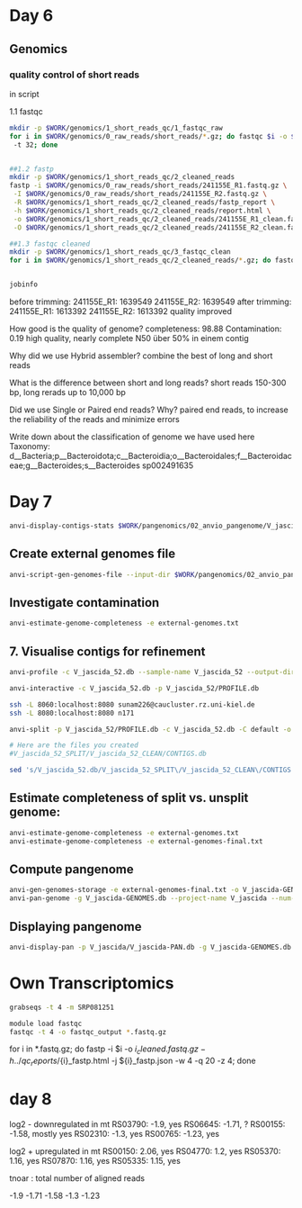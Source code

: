 # Day 6
## Genomics

### quality control of short reads
in script

1.1 fastqc
```sh
mkdir -p $WORK/genomics/1_short_reads_qc/1_fastqc_raw
for i in $WORK/genomics/0_raw_reads/short_reads/*.gz; do fastqc $i -o $WORK/genomics/1_short_reads_qc/1_fastqc_raw
 -t 32; done


##1.2 fastp
mkdir -p $WORK/genomics/1_short_reads_qc/2_cleaned_reads
fastp -i $WORK/genomics/0_raw_reads/short_reads/241155E_R1.fastq.gz \
 -I $WORK/genomics/0_raw_reads/short_reads/241155E_R2.fastq.gz \
 -R $WORK/genomics/1_short_reads_qc/2_cleaned_reads/fastp_report \
 -h $WORK/genomics/1_short_reads_qc/2_cleaned_reads/report.html \
 -o $WORK/genomics/1_short_reads_qc/2_cleaned_reads/241155E_R1_clean.fastq.gz \
 -O $WORK/genomics/1_short_reads_qc/2_cleaned_reads/241155E_R2_clean.fastq.gz -t 6 -q 25

##1.3 fastqc cleaned
mkdir -p $WORK/genomics/1_short_reads_qc/3_fastqc_clean
for i in $WORK/genomics/1_short_reads_qc/2_cleaned_reads/*.gz; do fastqc $i -o $WORK/genomics/1_short_reads_qc/3_fastqc_clean -t 32; done


jobinfo
```

before trimming:
	241155E_R1: 1639549
    241155E_R2: 1639549
after trimming: 
    241155E_R1: 1613392
    241155E_R2: 1613392
    quality improved






How good is the quality of genome?
completeness: 98.88          Contamination:  0.19 
high quality, nearly complete
N50 über 50% in einem contig

Why did we use Hybrid assembler?
    combine the best of long and short reads


What is the difference between short and long reads?
    short reads 150-300 bp, long rerads up to 10,000 bp
    
Did we use Single or Paired end reads? Why?
    paired end reads, to increase the reliability of the reads and minimize errors


Write down about the classification of genome we have used here
Taxonomy: d__Bacteria;p__Bacteroidota;c__Bacteroidia;o__Bacteroidales;f__Bacteroidaceae;g__Bacteroides;s__Bacteroides sp002491635


# Day 7

```sh
anvi-display-contigs-stats $WORK/pangenomics/02_anvio_pangenome/V_jascida_genomes/*db
```

## Create external genomes file

```sh
anvi-script-gen-genomes-file --input-dir $WORK/pangenomics/02_anvio_pangenome/V_jascida_genomes/ -o external-genomes.txt
```

## Investigate contamination

```sh
anvi-estimate-genome-completeness -e external-genomes.txt
```

## 7. Visualise contigs for refinement
```sh
anvi-profile -c V_jascida_52.db --sample-name V_jascida_52 --output-dir V_jascida_52 --blank
```

```sh
anvi-interactive -c V_jascida_52.db -p V_jascida_52/PROFILE.db
```

```sh
ssh -L 8060:localhost:8080 sunam226@caucluster.rz.uni-kiel.de
ssh -L 8080:localhost:8080 n171
```

```sh
anvi-split -p V_jascida_52/PROFILE.db -c V_jascida_52.db -C default -o V_jascida_52_SPLIT

# Here are the files you created
#V_jascida_52_SPLIT/V_jascida_52_CLEAN/CONTIGS.db

sed 's/V_jascida_52.db/V_jascida_52_SPLIT\/V_jascida_52_CLEAN\/CONTIGS.db/g' external-genomes.txt > external-genomes-final.txt
```

## Estimate completeness of split vs. unsplit genome:
```sh
anvi-estimate-genome-completeness -e external-genomes.txt
anvi-estimate-genome-completeness -e external-genomes-final.txt
```


## Compute pangenome
```sh
anvi-gen-genomes-storage -e external-genomes-final.txt -o V_jascida-GENOMES.db
anvi-pan-genome -g V_jascida-GENOMES.db --project-name V_jascida --num-threads 4     
```

## Displaying pangenome

```sh
anvi-display-pan -p V_jascida/V_jascida-PAN.db -g V_jascida-GENOMES.db
```



# Own Transcriptomics

```sh
grabseqs -t 4 -m SRP081251
```

```sh
module load fastqc
fastqc -t 4 -o fastqc_output *.fastq.gz
```

for i in *.fastq.gz; do fastp -i $i -o ${i}_cleaned.fastq.gz -h ../qc_reports/${i}_fastp.html -j ${i}_fastp.json -w 4 -q 20 -z 4; done

# day 8

log2 - downregulated in mt
RS03790: -1.9, yes
RS06645: -1.71, ?
RS00155: -1.58, mostly yes
RS02310: -1.3, yes
RS00765: -1.23, yes

log2 + upregulated in mt
RS00150: 2.06, yes 
RS04770: 1.2, yes
RS05370: 1.16, yes
RS07870: 1.16, yes
RS05335: 1.15, yes



tnoar : total number of aligned reads


-1.9
-1.71
-1.58
-1.3
-1.23

